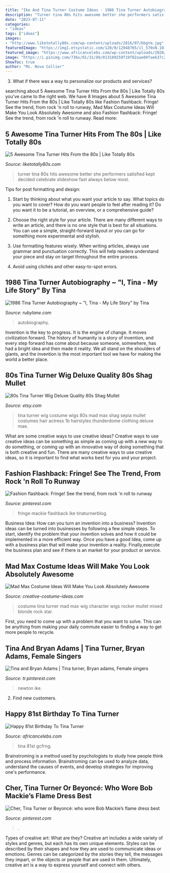 ```yaml
---
title: "Ike And Tina Turner Costume Ideas - 1986 Tina Turner Autobiography ~ &quot;i, Tina"
description: "Turner tina 80s hits awesome better she performers satisfied kept decided celebrate slideshow fast always below most"
date: "2023-07-11"
categories:
- "ideas"
tags: ["ideas"]
images:
- "http://www.liketotally80s.com/wp-content/uploads/2016/07/bbgtm.jpg"
featuredImage: "https://img1.etsystatic.com/120/0/12948765/il_570xN.1012400119_7lsh.jpg"
featured_image: "https://www.africancelebs.com/wp-content/uploads/2020/11/Tina-Turner.jpg"
image: "https://i.pinimg.com/736x/01/31/89/013189259f19f02aae09fae637c24d36.jpg"
ShowToc: true
author: "Ms. Nova Collier"
---
```



3. What if there was a way to personalize our products and services?

	

		
searching about 5 Awesome Tina Turner Hits From the 80s | Like Totally 80s you've came to the right web. We have 8 Images about 5 Awesome Tina Turner Hits From the 80s | Like Totally 80s like Fashion flashback: Fringe! See the trend, from rock &#039;n roll to runway, Mad Max Costume Ideas Will Make You Look Absolutely Awesome and also Fashion flashback: Fringe! See the trend, from rock &#039;n roll to runway. Read more:
		
    
## 5 Awesome Tina Turner Hits From The 80s | Like Totally 80s

<img loading=lazy src="http://www.liketotally80s.com/wp-content/uploads/2016/07/bbgtm.jpg" onerror="this.onerror=null;this.src='https://tse1.mm.bing.net/th?id=OIP._lwKuh8uNc7RbukYgZTPkwHaFe&amp;pid=15.1';" alt="5 Awesome Tina Turner Hits From the 80s | Like Totally 80s">

_Source: liketotally80s.com_

>turner tina 80s hits awesome better she performers satisfied kept decided celebrate slideshow fast always below most. 

	

Tips for post formatting and design:
1. Start by thinking about what you want your article to say. What topics do you want to cover? How do you want people to feel after reading it? Do you want it to be a tutorial, an overview, or a comprehensive guide?
2. Choose the right style for your article. There are many different ways to write an article, and there is no one style that is best for all situations. You can use a simple, straight-forward layout or you can go for something more experimental and stylish.

3. Use formatting features wisely. When writing articles, always use grammar and punctuation correctly. This will help readers understand your piece and stay on target throughout the entire process.

4. Avoid using clichés and other easy-to-spot errors.

    
## 1986 Tina Turner Autobiography ~ &quot;I, Tina - My Life Story&quot; By Tina

<img loading=lazy src="https://cdn0.rubylane.com/shops/romancingthepast/06077.1L.jpg" onerror="this.onerror=null;this.src='https://tse4.mm.bing.net/th?id=OIP.NG4-HiSUphl3D3mxsmTjjQHaHa&amp;pid=15.1';" alt="1986 Tina Turner Autobiography ~ &quot;I, Tina - My Life Story&quot; by Tina">

_Source: rubylane.com_

>autobiography. 

	

Invention is the key to progress. It is the engine of change. It moves civilization forward. The history of humanity is a story of invention, and every step forward has come about because someone, somewhere, has had a bright idea and then made it reality. We all stand on the shoulders of giants, and the invention is the most important tool we have for making the world a better place.

    
## 80s Tina Turner Wig Deluxe Quality 80s Shag Mullet

<img loading=lazy src="https://img1.etsystatic.com/120/0/12948765/il_570xN.1012400119_7lsh.jpg" onerror="this.onerror=null;this.src='https://tse4.mm.bing.net/th?id=OIP.caBR5gBvA_p-spfaC6sk8AHaLD&amp;pid=15.1';" alt="80s Tina Turner Wig Deluxe Quality 80s Shag Mullet">

_Source: etsy.com_

>tina turner wig costume wigs 80s mad max shag sepia mullet costumes hair actress 1b hairstyles thunderdome clothing deluxe mae. 

	

What are some creative ways to use creative ideas?
Creative ways to use creative ideas can be something as simple as coming up with a new way to do something, or coming up with an innovative way of doing something that is both creative and fun. There are many creative ways to use creative ideas, so it is important to find what works best for you and your project.

    
## Fashion Flashback: Fringe! See The Trend, From Rock &#039;n Roll To Runway

<img loading=lazy src="https://i.pinimg.com/originals/2e/6b/b2/2e6bb2f04d3a0ede97b92f4d7063d0fb.jpg" onerror="this.onerror=null;this.src='https://tse3.mm.bing.net/th?id=OIP.4Iua46REQUht9j7ERZpZawHaLJ&amp;pid=15.1';" alt="Fashion flashback: Fringe! See the trend, from rock &#039;n roll to runway">

_Source: pinterest.com_

>fringe mackie flashback ike tinaturnerblog. 

	

Business Idea: How can you turn an invention into a business?
Invention ideas can be turned into businesses by following a few simple steps. To start, identify the problem that your invention solves and how it could be implemented in a more efficient way. Once you have a good Idea, come up with a business plan that will make your invention a reality. Finally,execute the business plan and see if there is an market for your product or service.

    
## Mad Max Costume Ideas Will Make You Look Absolutely Awesome

<img loading=lazy src="https://images-na.ssl-images-amazon.com/images/I/91wzWKSxiyL._UL1500_.jpg" onerror="this.onerror=null;this.src='https://tse4.mm.bing.net/th?id=OIP.ch8jO8IRKhKV4EE7ILEDlAHaKE&amp;pid=15.1';" alt="Mad Max Costume Ideas Will Make You Look Absolutely Awesome">

_Source: creative-costume-ideas.com_

>costume tina turner mad max wig character wigs rocker mullet mixed blonde rock star. 

	

First, you need to come up with a problem that you want to solve. This can be anything from making your daily commute easier to finding a way to get more people to recycle.

    
## Tina And Bryan Adams | Tina Turner, Bryan Adams, Female Singers

<img loading=lazy src="https://i.pinimg.com/736x/01/31/89/013189259f19f02aae09fae637c24d36.jpg" onerror="this.onerror=null;this.src='https://tse3.mm.bing.net/th?id=OIP.5WQKJPlpXQj2XVa783vG8wHaJd&amp;pid=15.1';" alt="Tina and Bryan Adams | Tina turner, Bryan adams, Female singers">

_Source: tr.pinterest.com_

>newton ike. 

	

2. Find new customers.

    
## Happy 81st Birthday To Tina Turner

<img loading=lazy src="https://www.africancelebs.com/wp-content/uploads/2020/11/Tina-Turner.jpg" onerror="this.onerror=null;this.src='https://tse1.mm.bing.net/th?id=OIP.ug791Ac6kE8HkRGkO5PLzAHaK-&amp;pid=15.1';" alt="Happy 81st Birthday To Tina Turner">

_Source: africancelebs.com_

>tina 81st gcfrng. 

	

Brainstroming is a method used by psychologists to study how people think and process information. Brainstroming can be used to analyze data, understand the causes of events, and develop strategies for improving one's performance.

    
## Cher, Tina Turner Or Beyoncé: Who Wore Bob Mackie’s Flame Dress Best

<img loading=lazy src="https://i.pinimg.com/originals/73/88/e4/7388e4e4321d669e5135539dbf82154b.jpg" onerror="this.onerror=null;this.src='https://tse1.mm.bing.net/th?id=OIP.Qp9-cr5ITHP_S7AuWIE69gHaLH&amp;pid=15.1';" alt="Cher, Tina Turner or Beyoncé: who wore Bob Mackie’s flame dress best">

_Source: pinterest.com_

>. 

	

Types of creative art: What are they?
Creative art includes a wide variety of styles and genres, but each has its own unique elements. Styles can be described by their shapes and how they are used to communicate ideas or emotions. Genres can be categorized by the stories they tell, the messages they impart, or the objects or people that are used in them. Ultimately, creative art is a way to express yourself and connect with others.

